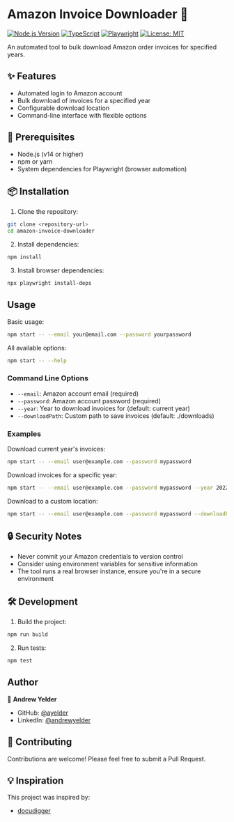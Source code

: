 # Amazon Invoice Downloader 📄

[![Node.js Version](https://img.shields.io/badge/node-%E2%89%A514-green)](https://nodejs.org)
[![TypeScript](https://img.shields.io/badge/TypeScript-5.3.3-blue.svg)](https://www.typescriptlang.org/)
[![Playwright](https://img.shields.io/badge/Playwright-1.42.1-brightgreen.svg)](https://playwright.dev)
[![License: MIT](https://img.shields.io/badge/License-MIT-yellow.svg)](LICENSE.md)

An automated tool to bulk download Amazon order invoices for specified years.

## ✨ Features

- Automated login to Amazon account
- Bulk download of invoices for a specified year
- Configurable download location
- Command-line interface with flexible options

## 🔧 Prerequisites

- Node.js (v14 or higher)
- npm or yarn
- System dependencies for Playwright (browser automation)

## 📦 Installation

1. Clone the repository:

```bash
git clone <repository-url>
cd amazon-invoice-downloader
```

2. Install dependencies:

```bash
npm install
```

3. Install browser dependencies:

```bash
npx playwright install-deps
```

## Usage

Basic usage:

```bash
npm start -- --email your@email.com --password yourpassword
```

All available options:

```bash
npm start -- --help
```

### Command Line Options

- `--email`: Amazon account email (required)
- `--password`: Amazon account password (required)
- `--year`: Year to download invoices for (default: current year)
- `--downloadPath`: Custom path to save invoices (default: ./downloads)

### Examples

Download current year's invoices:

```bash
npm start -- --email user@example.com --password mypassword
```

Download invoices for a specific year:

```bash
npm start -- --email user@example.com --password mypassword --year 2022
```

Download to a custom location:

```bash
npm start -- --email user@example.com --password mypassword --downloadPath /path/to/invoices
```

## 🔒 Security Notes

- Never commit your Amazon credentials to version control
- Consider using environment variables for sensitive information
- The tool runs a real browser instance, ensure you're in a secure environment

## 🛠️ Development

1. Build the project:

```bash
npm run build
```

2. Run tests:

```bash
npm test
```

## Author

👤 **Andrew Yelder**
* GitHub: [@ayelder](https://github.com/ayelder)
* LinkedIn: [@andrewyelder](https://linkedin.com/in/andrewyelder) 

## 🤝 Contributing

Contributions are welcome! Please feel free to submit a Pull Request. 

## 💡 Inspiration

This project was inspired by:
- [docudigger](https://github.com/Disane87/docudigger)